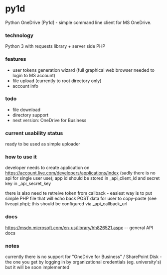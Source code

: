 # py1d
Python OneDrive [Py1d] - simple command line client for MS OneDrive.

### technology
Python 3 with requests library + server side PHP

### features
 + user tokens generation wizard (full graphical web browser needed to login to MS account)
 + file upload (currently to root directory only)
 + account info

### todo
 + file download
 + directory support
 + next version: OneDrive for Business

### current usability status
ready to be used as simple uploader

### how to use it
developer needs to create application on https://account.live.com/developers/applications/index (sadly there is no api for single user use); app id should be stored in _api_client_id and secret key in _api_secret_key

there is also need te retreive token from callback - easiest way is to put simple PHP file that will echo back POST data for user to copy-paste (see liveapi.php); this should be configured via _api_callback_url

### docs
https://msdn.microsoft.com/en-us/library/hh826521.aspx -- general API docs

### notes
currently there is no support for "OneDrive for Business" / SharePoint Disk - the one you get by logging in by organizational credentials (eg. university's) but it will be soon implemented
